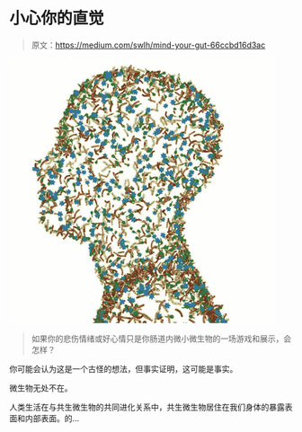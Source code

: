 # 小心你的直觉

> 原文：<https://medium.com/swlh/mind-your-gut-66ccbd16d3ac>

![](img/6153eccfbea5df454470673200ae19b6.png)

> 如果你的悲伤情绪或好心情只是你肠道内微小微生物的一场游戏和展示，会怎样？

你可能会认为这是一个古怪的想法，但事实证明，这可能是事实。

微生物无处不在。

人类生活在与共生微生物的共同进化关系中，共生微生物居住在我们身体的暴露表面和内部表面。的…